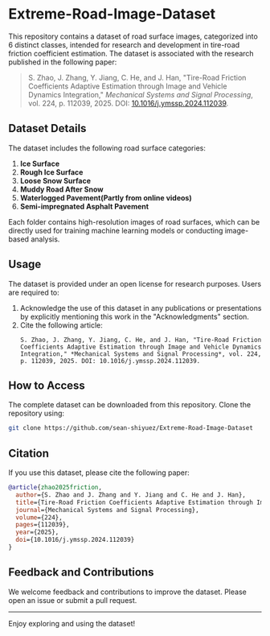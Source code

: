 # Extreme-Road-Image-Dataset
This repository contains a dataset of road surface images, categorized into 6 distinct classes, intended for research and development in tire-road friction coefficient estimation. The dataset is associated with the research published in the following paper:

> S. Zhao, J. Zhang, Y. Jiang, C. He, and J. Han, "Tire-Road Friction Coefficients Adaptive Estimation through Image and Vehicle Dynamics Integration," *Mechanical Systems and Signal Processing*, vol. 224, p. 112039, 2025. DOI: [10.1016/j.ymssp.2024.112039](https://doi.org/10.1016/j.ymssp.2024.112039).

## Dataset Details

The dataset includes the following road surface categories:

1. **Ice Surface**
2. **Rough Ice Surface**
3. **Loose Snow Surface**
4. **Muddy Road After Snow**
5. **Waterlogged Pavement(Partly from online videos)**
6. **Semi-impregnated Asphalt Pavement**

Each folder contains high-resolution images of road surfaces, which can be directly used for training machine learning models or conducting image-based analysis.

## Usage

The dataset is provided under an open license for research purposes. Users are required to:

1. Acknowledge the use of this dataset in any publications or presentations by explicitly mentioning this work in the "Acknowledgments" section.
2. Cite the following article:
   ```
   S. Zhao, J. Zhang, Y. Jiang, C. He, and J. Han, "Tire-Road Friction Coefficients Adaptive Estimation through Image and Vehicle Dynamics Integration," *Mechanical Systems and Signal Processing*, vol. 224, p. 112039, 2025. DOI: 10.1016/j.ymssp.2024.112039.
   ```

## How to Access

The complete dataset can be downloaded from this repository. Clone the repository using:

```bash
git clone https://github.com/sean-shiyuez/Extreme-Road-Image-Dataset
```

## Citation

If you use this dataset, please cite the following paper:

```bibtex
@article{zhao2025friction,
  author={S. Zhao and J. Zhang and Y. Jiang and C. He and J. Han},
  title={Tire-Road Friction Coefficients Adaptive Estimation through Image and Vehicle Dynamics Integration},
  journal={Mechanical Systems and Signal Processing},
  volume={224},
  pages={112039},
  year={2025},
  doi={10.1016/j.ymssp.2024.112039}
}
```

## Feedback and Contributions

We welcome feedback and contributions to improve the dataset. Please open an issue or submit a pull request.

---

Enjoy exploring and using the dataset!

